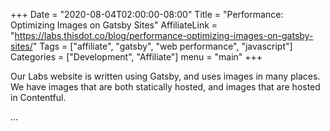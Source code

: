 +++
Date = "2020-08-04T02:00:00-08:00"
Title = "Performance: Optimizing Images on Gatsby Sites"
AffiliateLink = "https://labs.thisdot.co/blog/performance-optimizing-images-on-gatsby-sites/"
Tags = ["affiliate", "gatsby", "web performance", "javascript"]
Categories = ["Development", "Affiliate"]
menu = "main"
+++

Our Labs website is written using Gatsby, and uses images in many places. We
have images that are both statically hosted, and images that are hosted in
Contentful.

<!--more-->

...
